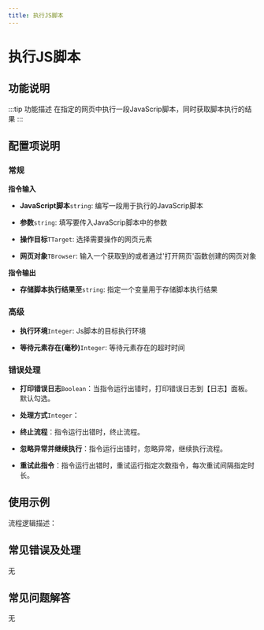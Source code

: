 ```yaml
---
title: 执行JS脚本
---
```


# 执行JS脚本

## 功能说明

:::tip 功能描述
在指定的网页中执行一段JavaScrip脚本，同时获取脚本执行的结果
:::

## 配置项说明

### 常规

**指令输入**

- **JavaScript脚本**`string`: 编写一段用于执行的JavaScrip脚本

- **参数**`string`: 填写要传入JavaScrip脚本中的参数

- **操作目标**`TTarget`: 选择需要操作的网页元素

- **网页对象**`TBrowser`: 输入一个获取到的或者通过'打开网页'函数创建的网页对象


**指令输出**

- **存储脚本执行结果至**`string`: 指定一个变量用于存储脚本执行结果

### 高级

- **执行环境**`Integer`: Js脚本的目标执行环境

- **等待元素存在(毫秒)**`Integer`: 等待元素存在的超时时间

### 错误处理

- **打印错误日志**`Boolean`：当指令运行出错时，打印错误日志到【日志】面板。默认勾选。

- **处理方式**`Integer`：

 - **终止流程**：指令运行出错时，终止流程。

 - **忽略异常并继续执行**：指令运行出错时，忽略异常，继续执行流程。

 - **重试此指令**：指令运行出错时，重试运行指定次数指令，每次重试间隔指定时长。

## 使用示例

流程逻辑描述：

## 常见错误及处理

无

## 常见问题解答

无


